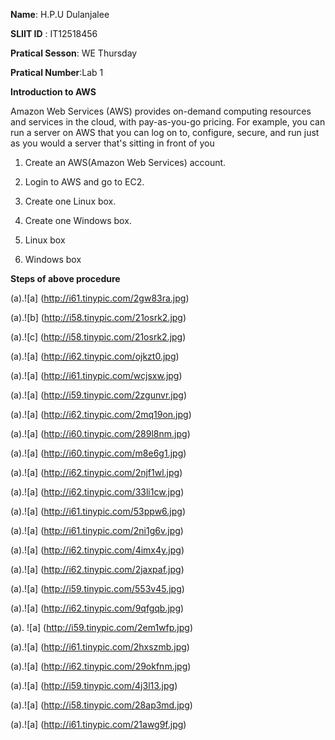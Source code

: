**Name**: H.P.U Dulanjalee

**SLIIT ID** : IT12518456

**Pratical Sesson**: WE Thursday

**Pratical Number**:Lab 1


 **Introduction to AWS**
 
 Amazon Web Services (AWS) provides on-demand computing resources and services in the cloud, with pay-as-you-go pricing. For example, you can run a server on AWS that you can log on to, configure, secure, and run just as you would a server that's sitting in front of you
 


1.	Create an AWS(Amazon Web Services) account.

2.	Login to AWS and go to EC2.

3.	Create one Linux box.

4.	Create one Windows box.

5.	Linux box

6.  Windows box

 **Steps of above procedure** 
 
 (a).![a]  (http://i61.tinypic.com/2gw83ra.jpg)

(a).![b]  (http://i58.tinypic.com/21osrk2.jpg)

 (a).![c]  (http://i58.tinypic.com/21osrk2.jpg)
 
 (a).![a]  (http://i62.tinypic.com/ojkzt0.jpg)
 
(a).![a]  (http://i61.tinypic.com/wcjsxw.jpg)
 

 
 
 (a).![a]  (http://i59.tinypic.com/2zgunvr.jpg)
 
(a).![a]  (http://i62.tinypic.com/2mq19on.jpg)
 
(a).![a]  (http://i60.tinypic.com/289l8nm.jpg)
 
 (a).![a]  (http://i60.tinypic.com/m8e6g1.jpg)
 
 (a).![a]  (http://i62.tinypic.com/2njf1wl.jpg)
 
 (a).![a]  (http://i62.tinypic.com/33li1cw.jpg)
 
(a).![a]  (http://i61.tinypic.com/53ppw6.jpg)
 
(a).![a]  (http://i61.tinypic.com/2ni1g6v.jpg)
 
(a).![a]  (http://i62.tinypic.com/4imx4y.jpg)
 
 (a).![a]  (http://i62.tinypic.com/2jaxpaf.jpg)
 
(a).![a]  (http://i59.tinypic.com/553v45.jpg)
 
(a).![a]  (http://i62.tinypic.com/9qfgqb.jpg)
 
(a). ![a]  (http://i59.tinypic.com/2em1wfp.jpg)
 
 (a).![a]  (http://i61.tinypic.com/2hxszmb.jpg)
 
(a).![a]  (http://i62.tinypic.com/29okfnm.jpg)
 
 (a).![a]  (http://i59.tinypic.com/4j3l13.jpg)
 
(a).![a]  (http://i58.tinypic.com/28ap3md.jpg)
 
 (a).![a] (http://i61.tinypic.com/21awg9f.jpg)
 
 
 

 
